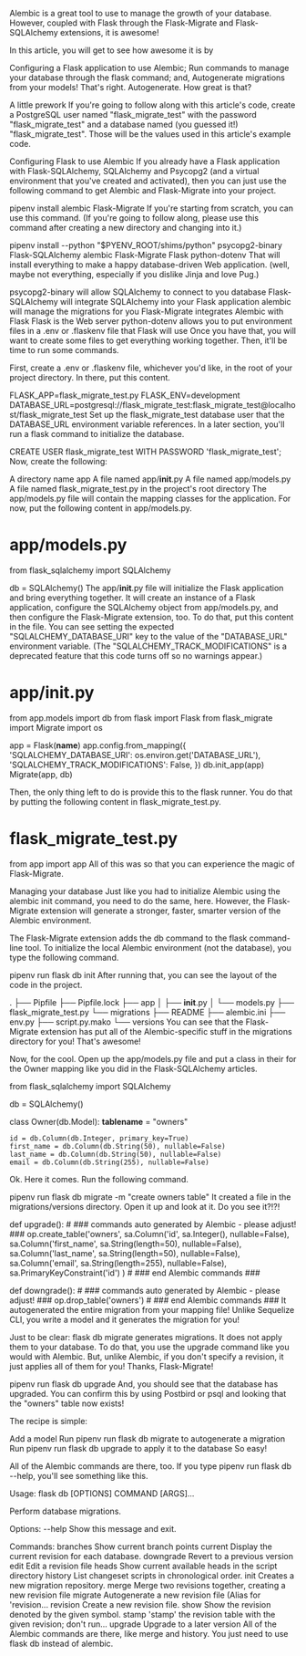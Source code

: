 Alembic is a great tool to use to manage the growth of your database. However, coupled with Flask through the Flask-Migrate and Flask-SQLAlchemy extensions, it is awesome!

In this article, you will get to see how awesome it is by

Configuring a Flask application to use Alembic;
Run commands to manage your database through the flask command; and,
Autogenerate migrations from your models!
That's right. Autogenerate. How great is that?

A little prework
If you're going to follow along with this article's code, create a PostgreSQL user named "flask_migrate_test" with the password "flask_migrate_test" and a database named (you guessed it!) "flask_migrate_test". Those will be the values used in this article's example code.

Configuring Flask to use Alembic
If you already have a Flask application with Flask-SQLAlchemy, SQLAlchemy and Psycopg2 (and a virtual environment that you've created and activated), then you can just use the following command to get Alembic and Flask-Migrate into your project.

pipenv install alembic Flask-Migrate
If you're starting from scratch, you can use this command. (If you're going to follow along, please use this command after creating a new directory and changing into it.)

pipenv install --python "$PYENV_ROOT/shims/python" psycopg2-binary \
               Flask-SQLAlchemy alembic Flask-Migrate Flask python-dotenv
That will install everything to make a happy database-driven Web application. (well, maybe not everything, especially if you dislike Jinja and love Pug.)

psycopg2-binary will allow SQLAlchemy to connect to you database
Flask-SQLAlchemy will integrate SQLAlchemy into your Flask application
alembic will manage the migrations for you
Flask-Migrate integrates Alembic with Flask
Flask is the Web server
python-dotenv allows you to put environment files in a .env or .flaskenv file that Flask will use
Once you have that, you will want to create some files to get everything working together. Then, it'll be time to run some commands.

First, create a .env or .flaskenv file, whichever you'd like, in the root of your project directory. In there, put this content.

FLASK_APP=flask_migrate_test.py
FLASK_ENV=development
DATABASE_URL=postgresql://flask_migrate_test:flask_migrate_test@localhost/flask_migrate_test
Set up the flask_migrate_test database user that the DATABASE_URL environment variable references. In a later section, you'll run a flask command to initialize the database.

CREATE USER flask_migrate_test WITH PASSWORD 'flask_migrate_test';
Now, create the following:

A directory name app
A file named app/__init__.py
A file named app/models.py
A file named flask_migrate_test.py in the project's root directory
The app/models.py file will contain the mapping classes for the application. For now, put the following content in app/models.py.

# app/models.py
from flask_sqlalchemy import SQLAlchemy

db = SQLAlchemy()
The app/__init__.py file will initialize the Flask application and bring everything together. It will create an instance of a Flask application, configure the SQLAlchemy object from app/models.py, and then configure the Flask-Migrate extension, too. To do that, put this content in the file. You can see setting the expected "SQLALCHEMY_DATABASE_URI" key to the value of the "DATABASE_URL" environment variable. (The "SQLALCHEMY_TRACK_MODIFICATIONS" is a deprecated feature that this code turns off so no warnings appear.)

# app/__init__.py
from app.models import db
from flask import Flask
from flask_migrate import Migrate
import os

app = Flask(__name__)
app.config.from_mapping({
  'SQLALCHEMY_DATABASE_URI': os.environ.get('DATABASE_URL'),
  'SQLALCHEMY_TRACK_MODIFICATIONS': False,
})
db.init_app(app)
Migrate(app, db)

Then, the only thing left to do is provide this to the flask runner. You do that by putting the following content in flask_migrate_test.py.

# flask_migrate_test.py
from app import app
All of this was so that you can experience the magic of Flask-Migrate.

Managing your database
Just like you had to initialize Alembic using the alembic init command, you need to do the same, here. However, the Flask-Migrate extension will generate a stronger, faster, smarter version of the Alembic environment.

The Flask-Migrate extension adds the db command to the flask command-line tool. To initialize the local Alembic environment (not the database), you type the following command.

pipenv run flask db init
After running that, you can see the layout of the code in the project.

.
├── Pipfile
├── Pipfile.lock
├── app
│   ├── __init__.py
│   └── models.py
├── flask_migrate_test.py
└── migrations
    ├── README
    ├── alembic.ini
    ├── env.py
    ├── script.py.mako
    └── versions
You can see that the Flask-Migrate extension has put all of the Alembic-specific stuff in the migrations directory for you! That's awesome!

Now, for the cool. Open up the app/models.py file and put a class in their for the Owner mapping like you did in the Flask-SQLAlchemy articles.

from flask_sqlalchemy import SQLAlchemy

db = SQLAlchemy()


class Owner(db.Model):
    __tablename__ = "owners"

    id = db.Column(db.Integer, primary_key=True)
    first_name = db.Column(db.String(50), nullable=False)
    last_name = db.Column(db.String(50), nullable=False)
    email = db.Column(db.String(255), nullable=False)
Ok. Here it comes. Run the following command.

pipenv run flask db migrate -m "create owners table"
It created a file in the migrations/versions directory. Open it up and look at it. Do you see it?!?!

def upgrade():
    # ### commands auto generated by Alembic - please adjust! ###
    op.create_table('owners',
    sa.Column('id', sa.Integer(), nullable=False),
    sa.Column('first_name', sa.String(length=50), nullable=False),
    sa.Column('last_name', sa.String(length=50), nullable=False),
    sa.Column('email', sa.String(length=255), nullable=False),
    sa.PrimaryKeyConstraint('id')
    )
    # ### end Alembic commands ###


def downgrade():
    # ### commands auto generated by Alembic - please adjust! ###
    op.drop_table('owners')
    # ### end Alembic commands ###
It autogenerated the entire migration from your mapping file! Unlike Sequelize CLI, you write a model and it generates the migration for you!

Just to be clear: flask db migrate generates migrations. It does not apply them to your database. To do that, you use the upgrade command like you would with Alembic. But, unlike Alembic, if you don't specify a revision, it just applies all of them for you! Thanks, Flask-Migrate!

pipenv run flask db upgrade
And, you should see that the database has upgraded. You can confirm this by using Postbird or psql and looking that the "owners" table now exists!

The recipe is simple:

Add a model
Run pipenv run flask db migrate to autogenerate a migration
Run pipenv run flask db upgrade to apply it to the database
So easy!

All of the Alembic commands are there, too. If you type pipenv run flask db  --help, you'll see something like this.

Usage: flask db [OPTIONS] COMMAND [ARGS]...

  Perform database migrations.

Options:
  --help  Show this message and exit.

Commands:
  branches   Show current branch points
  current    Display the current revision for each database.
  downgrade  Revert to a previous version
  edit       Edit a revision file
  heads      Show current available heads in the script directory
  history    List changeset scripts in chronological order.
  init       Creates a new migration repository.
  merge      Merge two revisions together, creating a new revision file
  migrate    Autogenerate a new revision file (Alias for 'revision...
  revision   Create a new revision file.
  show       Show the revision denoted by the given symbol.
  stamp      'stamp' the revision table with the given revision; don't run...
  upgrade    Upgrade to a later version
All of the Alembic commands are there, like merge and history. You just need to use flask db instead of alembic.
